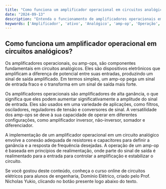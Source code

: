 ```yaml
---
title: "Como funciona um amplificador operacional em circuitos analógicos?"
date: "2024-09-13"
description: "Entenda o funcionamento de amplificadores operacionais em circuitos analógicos e sua importância na engenharia."
keywords: ['Amplificador', 'ativo', 'Analógico', 'amp-op', 'Operação', 'Sinal', 'implementação']
---
```


## Como funciona um amplificador operacional em circuitos analógicos?

Os amplificadores operacionais, ou amp-ops, são componentes fundamentais em circuitos analógicos. Eles são dispositivos eletrônicos que amplificam a diferença de potencial entre suas entradas, produzindo um sinal de saída amplificado. Em termos simples, um amp-op pega um sinal de entrada fraco e o transforma em um sinal de saída mais forte.

Os amplificadores operacionais são amplificadores de alta ganância, o que significa que eles podem aumentar significativamente a amplitude do sinal de entrada. Eles são usados em uma variedade de aplicações, como filtros, osciladores, reguladores de tensão e conversores de sinal. A versatilidade dos amp-ops se deve à sua capacidade de operar em diferentes configurações, como amplificador inversor, não-inversor, somador e diferenciador.

A implementação de um amplificador operacional em um circuito analógico envolve a conexão adequada de resistores e capacitores para definir a ganância e a resposta de frequência desejadas. A operação de um amp-op é baseada em princípios de realimentação, onde parte do sinal de saída é realimentado para a entrada para controlar a amplificação e estabilizar o circuito.

Se você gostou deste conteúdo, conheça o curso online de circuitos elétricos para alunos de engenharia, Domínio Elétrico, criado pelo Prof. Nicholas Yukio, clicando no botão presente logo abaixo do texto.